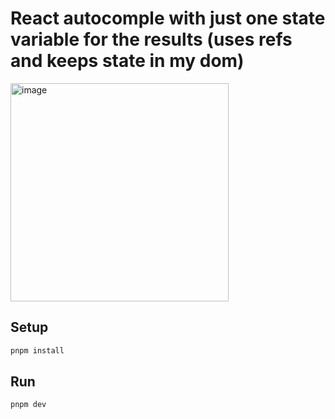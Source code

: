 # React autocomple with just one state variable for the results (uses refs and keeps state in my dom)

<img width="349" alt="image" src="https://github.com/user-attachments/assets/f5ea5e3d-b779-419c-8475-3f17c83e1bf1">



## Setup

```bash
pnpm install
```

## Run

```bash
pnpm dev
```
